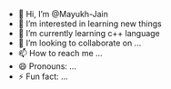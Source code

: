 - 👋 Hi, I’m @Mayukh-Jain
- 👀 I’m interested in learning new things 
- 🌱 I’m currently learning c++ language 
- 💞️ I’m looking to collaborate on ...
- 📫 How to reach me ...
- 😄 Pronouns: ...
- ⚡ Fun fact: ...

<!---
Mayukh-Jain/Mayukh-Jain is a ✨ special ✨ repository because its `README.md` (this file) appears on your GitHub profile.
You can click the Preview link to take a look at your changes.
--->
